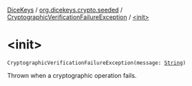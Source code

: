 [DiceKeys](../../index.md) / [org.dicekeys.crypto.seeded](../index.md) / [CryptographicVerificationFailureException](index.md) / [&lt;init&gt;](./-init-.md)

# &lt;init&gt;

`CryptographicVerificationFailureException(message: `[`String`](https://kotlinlang.org/api/latest/jvm/stdlib/kotlin/-string/index.html)`)`

Thrown when a cryptographic operation fails.

